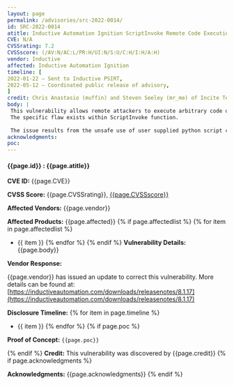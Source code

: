```yaml
---
layout: page
permalink: /advisories/src-2022-0014/
id: SRC-2022-0014
atitle: Inductive Automation Ignition ScriptInvoke Remote Code Execution Vulnerability
CVE: N/A
CVSSrating: 7.2
CVSSscore: (/AV:N/AC:L/PR:H/UI:N/S:U/C:H/I:H/A:H)
vendor: Inductive
affected: Inductive Automation Ignition
timeline: [
2022-01-22 – Sent to Inductive PSIRT,
2022-05-12 – Coordinated public release of advisory,
]
credit: Chris Anastasio (muffin) and Steven Seeley (mr_me) of Incite Team
body: |
 This vulnerability allows remote attackers to execute arbitrary code on affected installations of Inductive Automation Ignition. Although authentication is required to exploit this vulnerability, the existing authentication mechanism can be bypassed.
 The specific flaw exists within ScriptInvoke function. 
 
 The issue results from the unsafe use of user supplied python script code that is compiled and executed at runtime.
acknowledgments:
poc:
---
```


#### **{{page.id}} : {{page.atitle}}**

**CVE ID:**
{{page.CVE}}

**CVSS Score:**
{{page.CVSSrating}}, [{{page.CVSSscore}}](https://nvd.nist.gov/vuln-metrics/cvss/v3-calculator?vector={{page.CVSSscore}})

**Affected Vendors:**
{{page.vendor}}

**Affected Products:**
{{page.affected}}
{% if page.affectedlist %}
{% for item in page.affectedlist %}
  - {{ item }}
{% endfor %}
{% endif %}
**Vulnerability Details:**
{{page.body}}

**Vendor Response:**

{{page.vendor}} has issued an update to correct this vulnerability. More details can be found at: [https://inductiveautomation.com/downloads/releasenotes/8.1.17](https://inductiveautomation.com/downloads/releasenotes/8.1.17)

**Disclosure Timeline:**
{% for item in page.timeline %}
  - {{ item }}
{% endfor %}
{% if page.poc %}

**Proof of Concept:**
```{{page.poc}}```

{% endif %}
**Credit:**
This vulnerability was discovered by {{page.credit}}
{% if page.acknowledgments %}

**Acknowledgments:**
{{page.acknowledgments}}
{% endif %}
